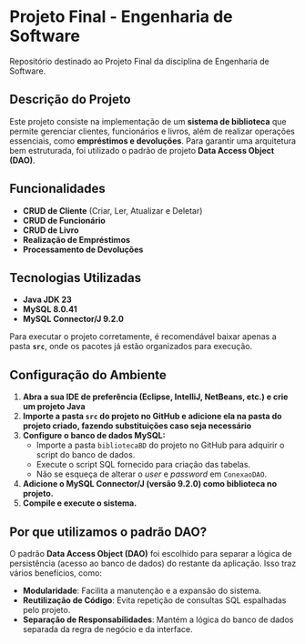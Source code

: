 # Projeto Final - Engenharia de Software

Repositório destinado ao Projeto Final da disciplina de Engenharia de Software.

## Descrição do Projeto

Este projeto consiste na implementação de um **sistema de biblioteca** que permite gerenciar clientes, funcionários e livros, além de realizar operações essenciais, como **empréstimos e devoluções**. Para garantir uma arquitetura bem estruturada, foi utilizado o padrão de projeto **Data Access Object (DAO)**.

## Funcionalidades

- **CRUD de Cliente** (Criar, Ler, Atualizar e Deletar)
- **CRUD de Funcionário**
- **CRUD de Livro**
- **Realização de Empréstimos**
- **Processamento de Devoluções**

## Tecnologias Utilizadas

- **Java JDK 23**
- **MySQL 8.0.41**
- **MySQL Connector/J 9.2.0**

Para executar o projeto corretamente, é recomendável baixar apenas a pasta **`src`**, onde os pacotes já estão organizados para execução.

## Configuração do Ambiente

1. **Abra a sua IDE de preferência (Eclipse, IntelliJ, NetBeans, etc.) e crie um projeto Java**
2. **Importe a pasta `src` do projeto no GitHub e adicione ela na pasta do projeto criado, fazendo substituições caso seja necessário**
3. **Configure o banco de dados MySQL:**
   - Importe a pasta `bibliotecaBD` do projeto no GitHub para adquirir o script do banco de dados.
   - Execute o script SQL fornecido para criação das tabelas.
   - Não se esqueça de alterar o *user* e *password* em `ConexaoDAO`. 
4. **Adicione o MySQL Connector/J (versão 9.2.0) como biblioteca no projeto.**
5. **Compile e execute o sistema.**

## Por que utilizamos o padrão DAO?

O padrão **Data Access Object (DAO)** foi escolhido para separar a lógica de persistência (acesso ao banco de dados) do restante da aplicação. Isso traz vários benefícios, como:

- **Modularidade**: Facilita a manutenção e a expansão do sistema.
- **Reutilização de Código**: Evita repetição de consultas SQL espalhadas pelo projeto.
- **Separação de Responsabilidades**: Mantém a lógica do banco de dados separada da regra de negócio e da interface.

